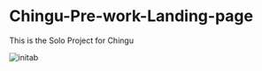 # Chingu-Pre-work-Landing-page
This is the Solo Project for Chingu

![initab](https://user-images.githubusercontent.com/49839827/58139945-9c0cca80-7c2c-11e9-839d-4403c452ec01.png)

